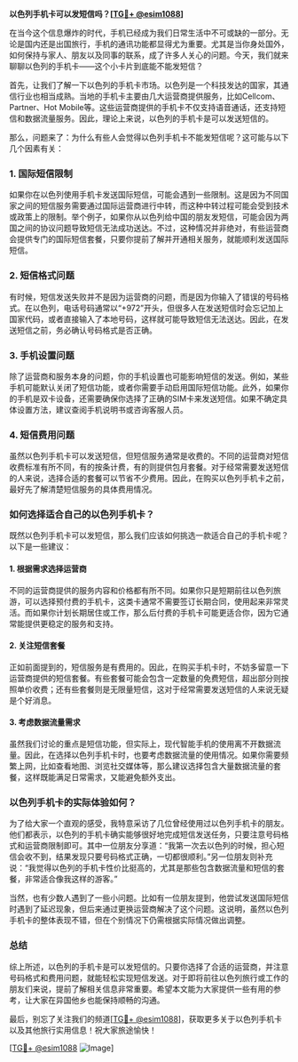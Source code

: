 **以色列手机卡可以发短信吗？[[TG💪+ @esim1088](https://t.me/s/esim1088)]**

在当今这个信息爆炸的时代，手机已经成为我们日常生活中不可或缺的一部分。无论是国内还是出国旅行，手机的通讯功能都显得尤为重要。尤其是当你身处国外，如何保持与家人、朋友以及同事的联系，成了许多人关心的问题。今天，我们就来聊聊以色列的手机卡——这个小卡片到底能不能发短信？

首先，让我们了解一下以色列的手机卡市场。以色列是一个科技发达的国家，其通信行业也相当成熟。当地的手机卡主要由几大运营商提供服务，比如Cellcom、Partner、Hot Mobile等。这些运营商提供的手机卡不仅支持语音通话，还支持短信和数据流量服务。因此，理论上来说，以色列的手机卡是可以发送短信的。

那么，问题来了：为什么有些人会觉得以色列手机卡不能发短信呢？这可能与以下几个因素有关：

### **1. 国际短信限制**
如果你在以色列使用手机卡发送国际短信，可能会遇到一些限制。这是因为不同国家之间的短信服务需要通过国际运营商进行中转，而这种中转过程可能会受到技术或政策上的限制。举个例子，如果你从以色列给中国的朋友发短信，可能会因为两国之间的协议问题导致短信无法成功送达。不过，这种情况并非绝对，有些运营商会提供专门的国际短信套餐，只要你提前了解并开通相关服务，就能顺利发送国际短信。

### **2. 短信格式问题**
有时候，短信发送失败并不是因为运营商的问题，而是因为你输入了错误的号码格式。在以色列，电话号码通常以“+972”开头，但很多人在发送短信时会忘记加上国家代码，或者直接输入了本地号码，这样就可能导致短信无法送达。因此，在发送短信之前，务必确认号码格式是否正确。

### **3. 手机设置问题**
除了运营商和服务本身的问题，你的手机设置也可能影响短信的发送。例如，某些手机可能默认关闭了短信功能，或者你需要手动启用国际短信功能。此外，如果你的手机是双卡设备，还需要确保你选择了正确的SIM卡来发送短信。如果不确定具体设置方法，建议查阅手机说明书或咨询客服人员。

### **4. 短信费用问题**
虽然以色列手机卡可以发送短信，但短信服务通常是收费的。不同的运营商对短信收费标准有所不同，有的按条计费，有的则提供包月套餐。对于经常需要发送短信的人来说，选择合适的套餐可以节省不少费用。因此，在购买以色列手机卡之前，最好先了解清楚短信服务的具体费用情况。

### **如何选择适合自己的以色列手机卡？**

既然以色列手机卡可以发短信，那么我们应该如何挑选一款适合自己的手机卡呢？以下是一些建议：

#### **1. 根据需求选择运营商**
不同的运营商提供的服务内容和价格都有所不同。如果你只是短期前往以色列旅游，可以选择预付费的手机卡，这类卡通常不需要签订长期合同，使用起来非常灵活。而如果你计划长期居住或工作，那么后付费的手机卡可能更适合你，因为它通常能提供更稳定的服务和支持。

#### **2. 关注短信套餐**
正如前面提到的，短信服务是有费用的。因此，在购买手机卡时，不妨多留意一下运营商提供的短信套餐。有些套餐可能会包含一定数量的免费短信，超出部分则按照单价收费；还有些套餐则是无限量短信，这对于经常需要发送短信的人来说无疑是个好消息。

#### **3. 考虑数据流量需求**
虽然我们讨论的重点是短信功能，但实际上，现代智能手机的使用离不开数据流量。因此，在选择以色列手机卡时，也要考虑数据流量的使用情况。如果你需要频繁上网，比如查看地图、浏览社交媒体等，那么建议选择包含大量数据流量的套餐，这样既能满足日常需求，又能避免额外支出。

### **以色列手机卡的实际体验如何？**

为了给大家一个直观的感受，我特意采访了几位曾经使用过以色列手机卡的朋友。他们都表示，以色列的手机卡确实能够很好地完成短信发送任务，只要注意号码格式和运营商限制即可。其中一位朋友分享道：“我第一次去以色列的时候，担心短信会收不到，结果发现只要号码格式正确，一切都很顺利。”另一位朋友则补充说：“我觉得以色列的手机卡性价比挺高的，尤其是那些包含数据流量和短信的套餐，非常适合像我这样的游客。”

当然，也有少数人遇到了一些小问题。比如有一位朋友提到，他尝试发送国际短信时遇到了延迟现象，但后来通过更换运营商解决了这个问题。这说明，虽然以色列手机卡的整体表现不错，但在个别情况下仍需根据实际情况做出调整。

### **总结**

综上所述，以色列的手机卡是可以发短信的。只要你选择了合适的运营商，并注意号码格式和费用问题，就能轻松实现短信发送。对于即将前往以色列旅行或工作的朋友们来说，提前了解相关信息非常重要。希望本文能为大家提供一些有用的参考，让大家在异国他乡也能保持顺畅的沟通。

最后，别忘了关注我们的频道[[TG💪+ @esim1088](https://t.me/s/esim1088)]，获取更多关于以色列手机卡以及其他旅行实用信息！祝大家旅途愉快！

[[TG💪+ @esim1088](https://t.me/s/esim1088) ![Image](https://i.postimg.cc/4NQfJmqS/Snipaste-2025-05-13-00-14-12.png)]